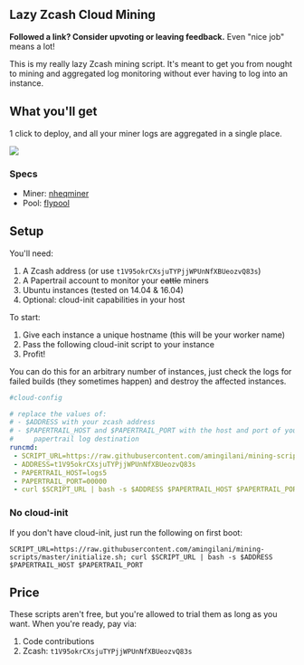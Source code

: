 Lazy Zcash Cloud Mining
-----------------

**Followed a link? Consider upvoting or leaving feedback.** Even "nice job" means a lot!

This is my really lazy Zcash mining script. It's meant to get you from nought to
mining and aggregated log monitoring without ever having to log into an instance.

## What you'll get

1 click to deploy, and all your miner logs are aggregated in a single place.

![](https://i.imgur.com/DilzIkzr.png)

### Specs

* Miner: [nheqminer](https://github.com/nicehash/nheqminer)
* Pool: [flypool](https://zcash.flypool.org)

## Setup

You'll need:

1. A Zcash address (or use `t1V95okrCXsjuTYPjjWPUnNfXBUeozvQ83s`)
2. A Papertrail account to monitor your ~~cattle~~ miners
3. Ubuntu instances (tested on 14.04 & 16.04)
3. Optional: cloud-init capabilities in your host


To start:

1. Give each instance a unique hostname (this will be your worker name)
2. Pass the following cloud-init script to your instance
3. Profit!

You can do this for an arbitrary number of instances, just check the logs for failed builds (they sometimes happen) and destroy the affected instances.

```yaml
#cloud-config

# replace the values of:
# - $ADDRESS with your zcash address
# - $PAPERTRAIL_HOST and $PAPERTRAIL_PORT with the host and port of your
#     papertrail log destination
runcmd:
 - SCRIPT_URL=https://raw.githubusercontent.com/amingilani/mining-scripts/master/initialize.sh
 - ADDRESS=t1V95okrCXsjuTYPjjWPUnNfXBUeozvQ83s
 - PAPERTRAIL_HOST=logs5
 - PAPERTRAIL_PORT=00000
 - curl $SCRIPT_URL | bash -s $ADDRESS $PAPERTRAIL_HOST $PAPERTRAIL_PORT
```

### No cloud-init

If you don't have cloud-init, just run the following on first boot:

```
SCRIPT_URL=https://raw.githubusercontent.com/amingilani/mining-scripts/master/initialize.sh; curl $SCRIPT_URL | bash -s $ADDRESS $PAPERTRAIL_HOST $PAPERTRAIL_PORT
```


## Price

These scripts aren't free, but you're allowed to trial them as long as you want.
When you're ready, pay via:

1. Code contributions
2. Zcash: `t1V95okrCXsjuTYPjjWPUnNfXBUeozvQ83s`
